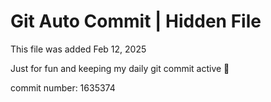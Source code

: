 # Git Auto Commit | Hidden File

This file was added Feb 12, 2025

Just for fun and keeping my daily git commit active 🤪

commit number: 1635374
